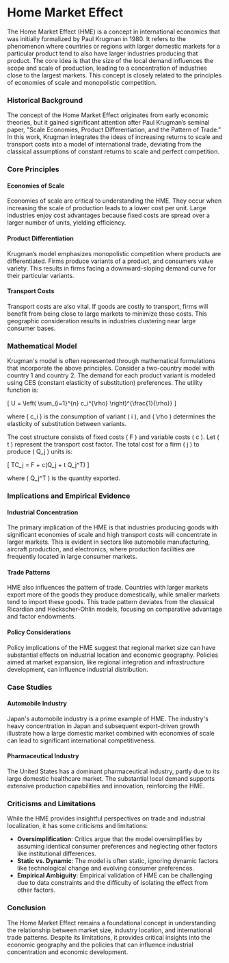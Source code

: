 # Home Market Effect

The Home Market Effect (HME) is a concept in international economics that was initially formalized by Paul Krugman in 1980. It refers to the phenomenon where countries or regions with larger domestic markets for a particular product tend to also have larger industries producing that product. The core idea is that the size of the local demand influences the scope and scale of production, leading to a concentration of industries close to the largest markets. This concept is closely related to the principles of economies of scale and monopolistic competition.

### Historical Background
The concept of the Home Market Effect originates from early economic theories, but it gained significant attention after Paul Krugman’s seminal paper, "Scale Economies, Product Differentiation, and the Pattern of Trade." In this work, Krugman integrates the ideas of increasing returns to scale and transport costs into a model of international trade, deviating from the classical assumptions of constant returns to scale and perfect competition.

### Core Principles

#### Economies of Scale
Economies of scale are critical to understanding the HME. They occur when increasing the scale of production leads to a lower cost per unit. Large industries enjoy cost advantages because fixed costs are spread over a larger number of units, yielding efficiency.

#### Product Differentiation
Krugman’s model emphasizes monopolistic competition where products are differentiated. Firms produce variants of a product, and consumers value variety. This results in firms facing a downward-sloping demand curve for their particular variants.

#### Transport Costs
Transport costs are also vital. If goods are costly to transport, firms will benefit from being close to large markets to minimize these costs. This geographic consideration results in industries clustering near large consumer bases.

### Mathematical Model
Krugman's model is often represented through mathematical formulations that incorporate the above principles. Consider a two-country model with country 1 and country 2. The demand for each product variant is modeled using CES (constant elasticity of substitution) preferences. The utility function is:

\[ U = \left( \sum_{i=1}^{n} c_i^{\rho} \right)^{\frac{1}{\rho}} \]

where \( c_i \) is the consumption of variant \( i \), and \( \rho \) determines the elasticity of substitution between variants.

The cost structure consists of fixed costs \( F \) and variable costs \( c \). Let \( t \) represent the transport cost factor. The total cost for a firm \( j \) to produce \( Q_j \) units is:

\[ TC_j = F + c(Q_j + t Q_j^T) \]

where \( Q_j^T \) is the quantity exported.

### Implications and Empirical Evidence

#### Industrial Concentration
The primary implication of the HME is that industries producing goods with significant economies of scale and high transport costs will concentrate in larger markets. This is evident in sectors like automobile manufacturing, aircraft production, and electronics, where production facilities are frequently located in large consumer markets.

#### Trade Patterns
HME also influences the pattern of trade. Countries with larger markets export more of the goods they produce domestically, while smaller markets tend to import these goods. This trade pattern deviates from the classical Ricardian and Heckscher-Ohlin models, focusing on comparative advantage and factor endowments.

#### Policy Considerations
Policy implications of the HME suggest that regional market size can have substantial effects on industrial location and economic geography. Policies aimed at market expansion, like regional integration and infrastructure development, can influence industrial distribution.

### Case Studies

#### Automobile Industry
Japan's automobile industry is a prime example of HME. The industry's heavy concentration in Japan and subsequent export-driven growth illustrate how a large domestic market combined with economies of scale can lead to significant international competitiveness.

#### Pharmaceutical Industry
The United States has a dominant pharmaceutical industry, partly due to its large domestic healthcare market. The substantial local demand supports extensive production capabilities and innovation, reinforcing the HME.

### Criticisms and Limitations
While the HME provides insightful perspectives on trade and industrial localization, it has some criticisms and limitations:

- **Oversimplification**: Critics argue that the model oversimplifies by assuming identical consumer preferences and neglecting other factors like institutional differences.
- **Static vs. Dynamic**: The model is often static, ignoring dynamic factors like technological change and evolving consumer preferences.
- **Empirical Ambiguity**: Empirical validation of HME can be challenging due to data constraints and the difficulty of isolating the effect from other factors.

### Conclusion
The Home Market Effect remains a foundational concept in understanding the relationship between market size, industry location, and international trade patterns. Despite its limitations, it provides critical insights into the economic geography and the policies that can influence industrial concentration and economic development.